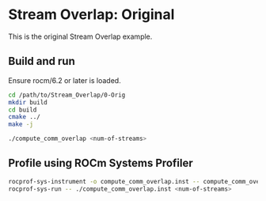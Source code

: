 # Stream Overlap: Original

This is the original Stream Overlap example.

## Build and run

Ensure rocm/6.2 or later is loaded.

```bash
cd /path/to/Stream_Overlap/0-Orig
mkdir build
cd build
cmake ../
make -j

./compute_comm_overlap <num-of-streams>
```

## Profile using ROCm Systems Profiler

```bash
rocprof-sys-instrument -o compute_comm_overlap.inst -- compute_comm_overlap
rocprof-sys-run -- ./compute_comm_overlap.inst <num-of-streams>
```
